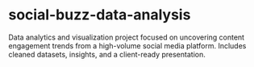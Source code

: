 # social-buzz-data-analysis
Data analytics and visualization project focused on uncovering content engagement trends from a high-volume social media platform. Includes cleaned datasets, insights, and a client-ready presentation.
